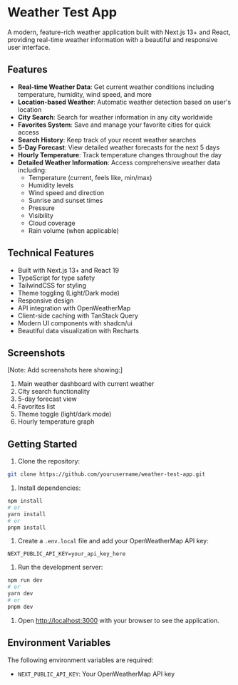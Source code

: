 # Weather Test App

A modern, feature-rich weather application built with Next.js 13+ and React, providing real-time weather information with a beautiful and responsive user interface.

## Features

- **Real-time Weather Data**: Get current weather conditions including temperature, humidity, wind speed, and more
- **Location-based Weather**: Automatic weather detection based on user's location
- **City Search**: Search for weather information in any city worldwide
- **Favorites System**: Save and manage your favorite cities for quick access
- **Search History**: Keep track of your recent weather searches
- **5-Day Forecast**: View detailed weather forecasts for the next 5 days
- **Hourly Temperature**: Track temperature changes throughout the day
- **Detailed Weather Information**: Access comprehensive weather data including:
  - Temperature (current, feels like, min/max)
  - Humidity levels
  - Wind speed and direction
  - Sunrise and sunset times
  - Pressure
  - Visibility
  - Cloud coverage
  - Rain volume (when applicable)

## Technical Features

- Built with Next.js 13+ and React 19
- TypeScript for type safety
- TailwindCSS for styling
- Theme toggling (Light/Dark mode)
- Responsive design
- API integration with OpenWeatherMap
- Client-side caching with TanStack Query
- Modern UI components with shadcn/ui
- Beautiful data visualization with Recharts

## Screenshots

[Note: Add screenshots here showing:]

1. Main weather dashboard with current weather
2. City search functionality
3. 5-day forecast view
4. Favorites list
5. Theme toggle (light/dark mode)
6. Hourly temperature graph

## Getting Started

1. Clone the repository:

```bash
git clone https://github.com/yourusername/weather-test-app.git
```

1. Install dependencies:

```bash
npm install
# or
yarn install
# or
pnpm install
```

1. Create a `.env.local` file and add your OpenWeatherMap API key:

```env
NEXT_PUBLIC_API_KEY=your_api_key_here
```

1. Run the development server:

```bash
npm run dev
# or
yarn dev
# or
pnpm dev
```

1. Open [http://localhost:3000](http://localhost:3000) with your browser to see the application.

## Environment Variables

The following environment variables are required:

- `NEXT_PUBLIC_API_KEY`: Your OpenWeatherMap API key
